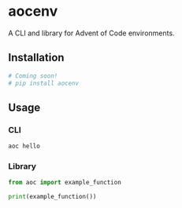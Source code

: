 # aocenv

A CLI and library for Advent of Code environments.

## Installation

```bash
# Coming soon!
# pip install aocenv
```

## Usage

### CLI

```bash
aoc hello
```

### Library

```python
from aoc import example_function

print(example_function())
```